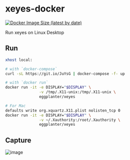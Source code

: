 # xeyes-docker

[![Docker Image Size (latest by date)](https://img.shields.io/docker/image-size/eggplanter/xeyes)](https://hub.docker.com/r/eggplanter/xeyes)

Run xeyes on Linux Desktop

## Run

```bash
xhost local:

# with `docker-compose`
curl -sL https://git.io/JuYsG | docker-compose -f- up

# with `docker run`
docker run -it -e DISPLAY="$DISPLAY" \
               -v /tmp/.X11-unix:/tmp/.X11-unix \
               eggplanter/xeyes

# For Mac
defaults write org.xquartz.X11.plist nolisten_tcp 0
docker run -it -e DISPLAY="$DISPLAY" \
               -v ~/.Xauthority:/root/.Xauthority \
               eggplanter/xeyes
```

## Capture

![image](https://user-images.githubusercontent.com/42153744/132150875-120e6a1e-d1c2-4bf6-a639-3463afc6784e.png)
